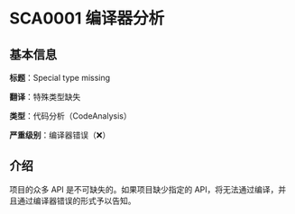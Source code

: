 # SCA0001 编译器分析

## 基本信息

**标题**：Special type missing

**翻译**：特殊类型缺失

**类型**：代码分析（CodeAnalysis）

**严重级别**：编译器错误（❌）

## 介绍

项目的众多 API 是不可缺失的。如果项目缺少指定的 API，将无法通过编译，并且通过编译器错误的形式予以告知。
